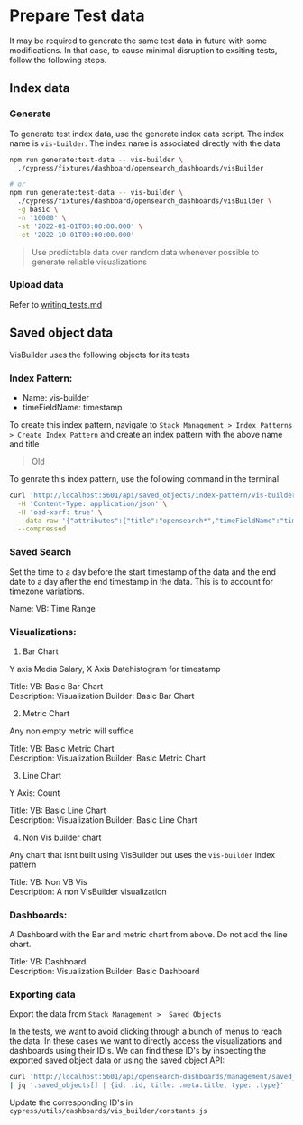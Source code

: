 # Prepare Test data

It may be required to generate the same test data in future with some modifications. In that case, to cause minimal disruption to exsiting tests, follow the following steps.

## Index data

### Generate

To generate test index data, use the generate index data script. The index name is `vis-builder`. The index name is associated directly with the data

```sh
npm run generate:test-data -- vis-builder \
  ./cypress/fixtures/dashboard/opensearch_dashboards/visBuilder 

# or
npm run generate:test-data -- vis-builder \
  ./cypress/fixtures/dashboard/opensearch_dashboards/visBuilder \
  -g basic \
  -n '10000' \
  -st '2022-01-01T00:00:00.000' \
  -et '2022-10-01T00:00:00.000'
```

> Use predictable data over random data whenever possible to generate reliable visualizations

### Upload data

Refer to [writing_tests.md](../../../../../docs/writing_tests.md)

## Saved object data

VisBuilder uses the following objects for its tests

### Index Pattern:
- Name: vis-builder
- timeFieldName: timestamp

To create this index pattern, navigate to `Stack Management > Index Patterns > Create Index Pattern` and create an index pattern with the above name and title


> Old

To genrate this index pattern, use the following command in the terminal

```sh
curl 'http://localhost:5601/api/saved_objects/index-pattern/vis-builder' \
  -H 'Content-Type: application/json' \
  -H 'osd-xsrf: true' \
  --data-raw '{"attributes":{"title":"opensearch*","timeFieldName":"timestamp"}}' \
  --compressed
```

### Saved Search

Set the time to a day before the start timestamp of the data and the end date to a day after the end timestamp in the data. This is to account for timezone variations.

Name: VB: Time Range

### Visualizations:

1. Bar Chart

Y axis Media Salary, X Axis Datehistogram for timestamp

Title: VB: Basic Bar Chart  
Description: Visualization Builder: Basic Bar Chart

2. Metric Chart

Any non empty metric will suffice
   
Title: VB: Basic Metric Chart  
Description: Visualization Builder: Basic Metric Chart

3. Line Chart

Y Axis: Count

Title: VB: Basic Line Chart  
Description: Visualization Builder: Basic Line Chart

4. Non Vis builder chart

Any chart that isnt built using VisBuilder but uses the `vis-builder` index pattern

Title: VB: Non VB Vis  
Description: A non VisBuilder visualization

### Dashboards:

A Dashboard with the Bar and metric chart from above. Do not add the line chart.

Title: VB: Dashboard  
Description: Visualization Builder: Basic Dashboard

### Exporting data


Export the data from `Stack Management >  Saved Objects`

In the tests, we want to avoid clicking through a bunch of menus to reach the data. In these cases we want to directly access the visualizations and dashboards using their ID's. We can find these ID's by inspecting the exported saved object data or using the saved object API:

```sh
curl 'http://localhost:5601/api/opensearch-dashboards/management/saved_objects/_find?search=VB*&perPage=50&page=1&fields=id&type=config&type=url&type=index-pattern&type=query&type=dashboard&type=visualization&type=visualization-visbuilder&type=search&sortField=type' \
| jq '.saved_objects[] | {id: .id, title: .meta.title, type: .type}'
```

Update the corresponding ID's in `cypress/utils/dashboards/vis_builder/constants.js` 